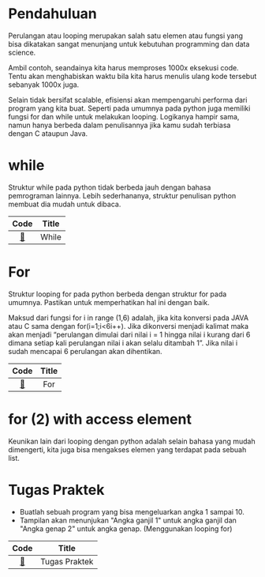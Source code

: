 # Pendahuluan
Perulangan atau looping merupakan salah satu elemen atau fungsi yang bisa dikatakan sangat menunjang untuk kebutuhan programming dan data science.

Ambil contoh, seandainya kita harus memproses 1000x eksekusi code. Tentu akan menghabiskan waktu bila kita harus menulis ulang kode tersebut sebanyak 1000x juga.

Selain tidak bersifat scalable, efisiensi akan mempengaruhi performa dari program yang kita buat. Seperti pada umumnya pada python juga memiliki fungsi for dan while untuk melakukan looping. Logikanya hampir sama, namun hanya berbeda dalam penulisannya jika kamu sudah terbiasa dengan C ataupun Java.

# while
Struktur while pada python tidak berbeda jauh dengan bahasa pemrograman lainnya. Lebih sederhananya, struktur penulisan python membuat dia mudah untuk dibaca.

|Code 	|               Title              	|
|:----:	|:--------------------------------:	|
| [📜](https://github.com/bayubagusbagaswara/dqlab-data-engineer/blob/master/1-Python-Fundamental-for-Data-Science/4-Perulangan/While.py) | While |

# For
Struktur looping for pada python berbeda dengan struktur for pada umumnya. Pastikan untuk memperhatikan hal ini dengan baik.

Maksud dari fungsi for i in range (1,6) adalah, jika kita konversi pada JAVA atau C sama dengan for(i=1;i<6i++). Jika dikonversi menjadi kalimat maka akan menjadi “perulangan dimulai dari nilai i = 1 hingga nilai i kurang dari 6 dimana setiap kali perulangan nilai i akan selalu ditambah 1”. Jika nilai i sudah mencapai 6 perulangan akan dihentikan.

|Code 	|               Title              	|
|:----:	|:--------------------------------:	|
| [📜](https://github.com/bayubagusbagaswara/dqlab-data-engineer/blob/master/1-Python-Fundamental-for-Data-Science/4-Perulangan/For.py) | For |

# for (2) with access element
Keunikan lain dari looping dengan python adalah selain bahasa yang mudah dimengerti, kita juga bisa mengakses elemen yang terdapat pada sebuah list.

# Tugas Praktek

- Buatlah sebuah program yang bisa mengeluarkan angka 1 sampai 10.
- Tampilan akan menunjukan "Angka ganjil 1" untuk angka ganjil dan "Angka genap 2" untuk angka genap. (Menggunakan looping for)

|Code 	|               Title              	|
|:----:	|:--------------------------------:	|
| [📜](https://github.com/bayubagusbagaswara/dqlab-data-engineer/blob/master/1-Python-Fundamental-for-Data-Science/4-Perulangan/TugasPraktek.py) | Tugas Praktek |